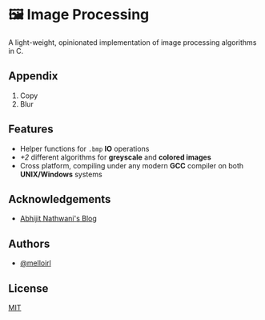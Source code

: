 
# 🖼️ Image Processing

A light-weight, opinionated implementation of image processing algorithms in C.


## Appendix

1. Copy
2. Blur


## Features

- Helper functions for ```.bmp``` **IO** operations
- *+2* different algorithms for **greyscale** and **colored images**
- Cross platform, compiling under any modern **GCC** compiler on both **UNIX/Windows** systems

## Acknowledgements

 - [Abhijit Nathwani's Blog](https://abhijitnathwani.github.io/blog/)



## Authors

- [@melloirl](https://www.github.com/melloirl)


## License

[MIT](https://choosealicense.com/licenses/mit/)

